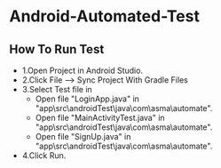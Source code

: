 # Android-Automated-Test
## How To Run Test
* 1.Open Project in Android Studio.
* 2.Click File --> Sync Project With Gradle Files
* 3.Select Test file in
  * Open file "LoginApp.java" in "app\src\androidTest\java\com\asma\automate".
  * Open file "MainActivityTest.java" in "app\src\androidTest\java\com\asma\automate".
  * Open file "SignUp.java" in "app\src\androidTest\java\com\asma\automate".
* 4.Click Run.
